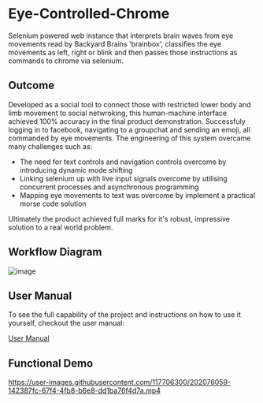 # Eye-Controlled-Chrome
Selenium powered web instance that interprets brain waves from eye movements read by Backyard Brains 'brainbox', classifies the eye movements as left, right or blink and then passes those instructions as commands to chrome via selenium.

## Outcome
Developed as a social tool to connect those with restricted lower body and limb movement to social netwroking, this human-machine interface achieved 100% accuracy in the final product demonstration. Successfuly logging in to facebook, navigating to a groupchat and sending an emoji, all commanded by eye movements. The engineering of this system overcame many challenges such as:
- The need for text controls and navigation controls overcome by introducing dynamic mode shifting
- Linking selenium up with live input signals overcome by utilising concurrent processes and asynchronous programming
- Mapping eye movements to text was overcome by implement a practical morse code solution

Ultimately the product achieved full marks for it's robust, impressive solution to a real world problem.

## Workflow Diagram
![image](https://user-images.githubusercontent.com/117706300/202077363-f0ef746c-4591-43af-8721-25dcba930f62.png)

## User Manual
To see the full capability of the project and instructions on how to use it yourself, checkout the user manual:

[User Manual](https://github.com/C-H-U-Y/Eye-Controlled-Chrome/blob/main/User%20Manual.pdf)

## Functional Demo
https://user-images.githubusercontent.com/117706300/202076059-142387fc-67f4-4fb8-b6e8-dd1ba76f4d7a.mp4

